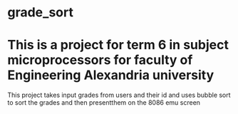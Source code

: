 # grade_sort
# This is a project for term 6 in subject microprocessors for faculty of Engineering Alexandria university
This project takes input grades from users and their id and uses bubble sort to sort the grades and then presentthem on the 8086 emu screen
